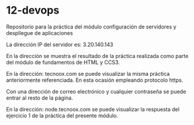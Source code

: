 # 12-devops
Repositorio para la práctica del módulo configuración de servidores y despliegue de aplicaciones 

La dirección IP del servidor es: 3.20.140.143 

En la dirección se muestra el resultado de la práctica realizada como parte del módulo de fundamentos de HTML y CCS3.

En la dirección: tecnoox.com se puede visualizar la misma práctica anteriormente referenciada. En esta ocasión empleando protocolo https.

Con una dirección de correo electrónico y cualquier contraseña se puede entrar al resto de la página.



En la dirección: node.tecnoox.com se puede visualizar la respuesta del ejercicio 1 de la práctica del presente módulo.
